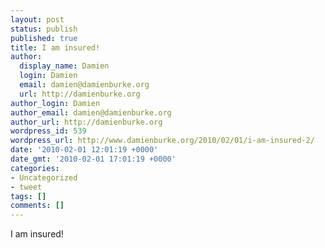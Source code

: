 ```yaml
---
layout: post
status: publish
published: true
title: I am insured!
author:
  display_name: Damien
  login: Damien
  email: damien@damienburke.org
  url: http://damienburke.org
author_login: Damien
author_email: damien@damienburke.org
author_url: http://damienburke.org
wordpress_id: 539
wordpress_url: http://www.damienburke.org/2010/02/01/i-am-insured-2/
date: '2010-02-01 12:01:19 +0000'
date_gmt: '2010-02-01 17:01:19 +0000'
categories:
- Uncategorized
- tweet
tags: []
comments: []
---
```

<p>I am insured!</p>
